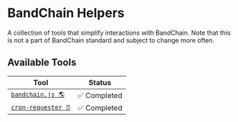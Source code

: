 # BandChain Helpers

A collection of tools that simplify interactions with BandChain. Note that this is not a part of BandChain standard and subject to change more often.

## Available Tools

| Tool                              | Status       |
| --------------------------------- | ------------ |
| [`bandchain.js 🌎`](bandchain.js) | ✅ Completed |
| [`cron-requester ⏰`](#)          | ✅ Completed |
